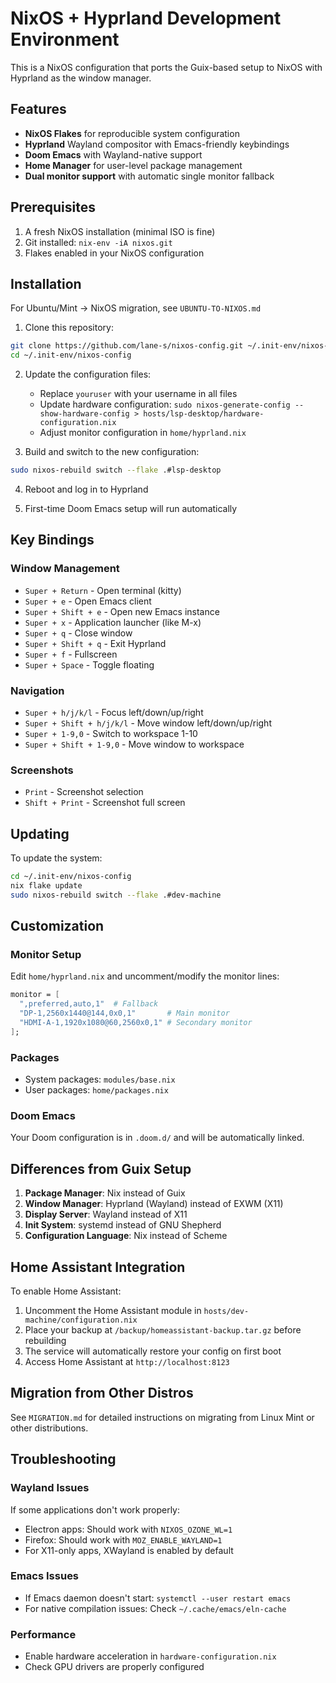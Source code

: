 # NixOS + Hyprland Development Environment

This is a NixOS configuration that ports the Guix-based setup to NixOS with Hyprland as the window manager.

## Features

- **NixOS Flakes** for reproducible system configuration
- **Hyprland** Wayland compositor with Emacs-friendly keybindings
- **Doom Emacs** with Wayland-native support
- **Home Manager** for user-level package management
- **Dual monitor support** with automatic single monitor fallback

## Prerequisites

1. A fresh NixOS installation (minimal ISO is fine)
2. Git installed: `nix-env -iA nixos.git`
3. Flakes enabled in your NixOS configuration

## Installation

For Ubuntu/Mint → NixOS migration, see `UBUNTU-TO-NIXOS.md`

1. Clone this repository:
```bash
git clone https://github.com/lane-s/nixos-config.git ~/.init-env/nixos-config
cd ~/.init-env/nixos-config
```

2. Update the configuration files:
   - Replace `youruser` with your username in all files
   - Update hardware configuration: `sudo nixos-generate-config --show-hardware-config > hosts/lsp-desktop/hardware-configuration.nix`
   - Adjust monitor configuration in `home/hyprland.nix`

3. Build and switch to the new configuration:
```bash
sudo nixos-rebuild switch --flake .#lsp-desktop
```

4. Reboot and log in to Hyprland

5. First-time Doom Emacs setup will run automatically

## Key Bindings

### Window Management
- `Super + Return` - Open terminal (kitty)
- `Super + e` - Open Emacs client
- `Super + Shift + e` - Open new Emacs instance
- `Super + x` - Application launcher (like M-x)
- `Super + q` - Close window
- `Super + Shift + q` - Exit Hyprland
- `Super + f` - Fullscreen
- `Super + Space` - Toggle floating

### Navigation
- `Super + h/j/k/l` - Focus left/down/up/right
- `Super + Shift + h/j/k/l` - Move window left/down/up/right
- `Super + 1-9,0` - Switch to workspace 1-10
- `Super + Shift + 1-9,0` - Move window to workspace

### Screenshots
- `Print` - Screenshot selection
- `Shift + Print` - Screenshot full screen

## Updating

To update the system:
```bash
cd ~/.init-env/nixos-config
nix flake update
sudo nixos-rebuild switch --flake .#dev-machine
```

## Customization

### Monitor Setup
Edit `home/hyprland.nix` and uncomment/modify the monitor lines:
```nix
monitor = [
  ",preferred,auto,1"  # Fallback
  "DP-1,2560x1440@144,0x0,1"       # Main monitor
  "HDMI-A-1,1920x1080@60,2560x0,1" # Secondary monitor
];
```

### Packages
- System packages: `modules/base.nix`
- User packages: `home/packages.nix`

### Doom Emacs
Your Doom configuration is in `.doom.d/` and will be automatically linked.

## Differences from Guix Setup

1. **Package Manager**: Nix instead of Guix
2. **Window Manager**: Hyprland (Wayland) instead of EXWM (X11)
3. **Display Server**: Wayland instead of X11
4. **Init System**: systemd instead of GNU Shepherd
5. **Configuration Language**: Nix instead of Scheme

## Home Assistant Integration

To enable Home Assistant:
1. Uncomment the Home Assistant module in `hosts/dev-machine/configuration.nix`
2. Place your backup at `/backup/homeassistant-backup.tar.gz` before rebuilding
3. The service will automatically restore your config on first boot
4. Access Home Assistant at `http://localhost:8123`

## Migration from Other Distros

See `MIGRATION.md` for detailed instructions on migrating from Linux Mint or other distributions.

## Troubleshooting

### Wayland Issues
If some applications don't work properly:
- Electron apps: Should work with `NIXOS_OZONE_WL=1`
- Firefox: Should work with `MOZ_ENABLE_WAYLAND=1`
- For X11-only apps, XWayland is enabled by default

### Emacs Issues
- If Emacs daemon doesn't start: `systemctl --user restart emacs`
- For native compilation issues: Check `~/.cache/emacs/eln-cache`

### Performance
- Enable hardware acceleration in `hardware-configuration.nix`
- Check GPU drivers are properly configured